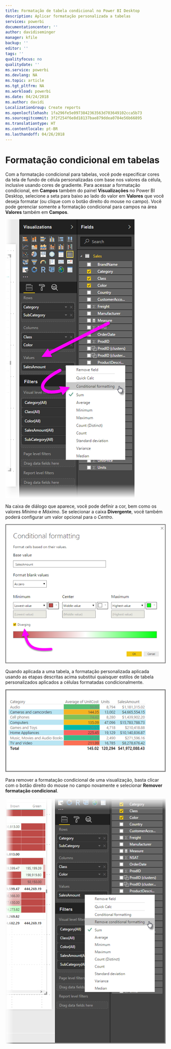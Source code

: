 ```yaml
---
title: Formatação de tabela condicional no Power BI Desktop
description: Aplicar formatação personalizada a tabelas
services: powerbi
documentationcenter: ''
author: davidiseminger
manager: kfile
backup: ''
editor: ''
tags: ''
qualityfocus: no
qualitydate: ''
ms.service: powerbi
ms.devlang: NA
ms.topic: article
ms.tgt_pltfrm: NA
ms.workload: powerbi
ms.date: 04/24/2018
ms.author: davidi
LocalizationGroup: Create reports
ms.openlocfilehash: 1fa296fe5e0973842363563d703649102cca5b73
ms.sourcegitcommit: 3f2f254f6e8d18137bae879ddea0784e56b66895
ms.translationtype: HT
ms.contentlocale: pt-BR
ms.lasthandoff: 04/26/2018
---
```

# <a name="conditional-formatting-in-tables"></a>Formatação condicional em tabelas
Com a formatação condicional para tabelas, você pode especificar cores da tela de fundo de célula personalizadas com base nos valores da célula, inclusive usando cores de gradiente. Para acessar a formatação condicional, em **Campos** também do painel **Visualizações** no Power BI Desktop, selecione a seta para baixo ao lado do valor em **Valores** que você deseja formatar (ou clique com o botão direito do mouse no campo). Você pode gerenciar somente a formatação condicional para campos na área **Valores** também em **Campos**.

![](media/desktop-conditional-table-formatting/table-formatting_1.png)

Na caixa de diálogo que aparece, você pode definir a cor, bem como os valores *Mínimo* e *Máximo*. Se selecionar a caixa **Divergente**, você também poderá configurar um valor opcional para o *Centro*.

![](media/desktop-conditional-table-formatting/table-formatting_2.png)

Quando aplicada a uma tabela, a formatação personalizada aplicada usando as etapas descritas acima substitui quaisquer estilos de tabela personalizados aplicados a células formatadas condicionalmente.

![](media/desktop-conditional-table-formatting/table-formatting_3.png)

Para remover a formatação condicional de uma visualização, basta clicar com o botão direito do mouse no campo novamente e selecionar **Remover formatação condicional**.

![](media/desktop-conditional-table-formatting/table-formatting_4.png)

